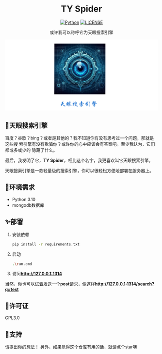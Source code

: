 <div align="center">
<h1 align="center">TY Spider</h1>


[![Python](https://img.shields.io/badge/Python-3.10%2B-yellow)]()
[![LICENSE](https://img.shields.io/badge/License-gpl3.0-red)]()

<p>或许我可以称呼它为天眼搜索引擎</p>

![Logo](/static/images/logo.png)

</div>

## 🎈天眼搜索引擎
百度？谷歌？bing？或者是其他的？我不知道你有没有思考过一个问题，那就是这些搜
索引擎有没有欺骗你？或许你的心中应该会有答案吧。至少我认为，它们都或多或少的
隐藏了什么。

最后，我发明了它，**TY Spider**，相比这个名字，我更喜欢叫它天眼搜索引擎。

天眼搜索引擎是一款轻量级的搜索引擎，你可以很轻松方便地部署在服务器上。

## 🧨环境需求

- Python 3.10
- mongodb数据库

## ✨部署

1. 安装依赖
    ```bash
   pip install -r requirements.txt
   ```
2. 启动
   ```bash
   .\run.cmd
   ```

3. 访问**http://127.0.0.1:1314**

当然，你也可以试着发送一个**post**请求，像这样**http://127.0.0.1:1314/search?q=test**

## 🎉许可证

GPL3.0

## 🎁支持

请提出你的想法！
另外，如果觉得这个仓库有用的话，就请点个star噢